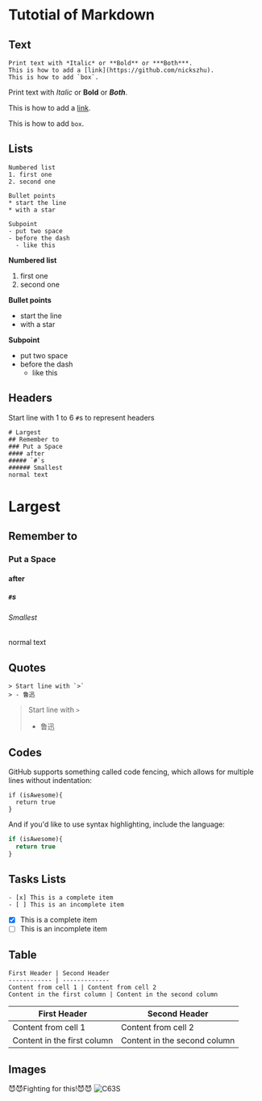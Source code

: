# Tutotial of Markdown

## Text

```
Print text with *Italic* or **Bold** or ***Both***.
This is how to add a [link](https://github.com/nickszhu).
This is how to add `box`.
```
Print text with *Italic* or **Bold** or ***Both***.

This is how to add a [link](https://github.com/nickszhu).

This is how to add `box`.

## Lists
```
Numbered list
1. first one
2. second one

Bullet points
* start the line
* with a star

Subpoint
- put two space
- before the dash
  - like this
```

**Numbered list**
1. first one
2. second one

**Bullet points**
* start the line
* with a star

**Subpoint**
- put two space
- before the dash
  - like this

## Headers
Start line with 1 to 6 `#`s to represent headers
```
# Largest
## Remember to
### Put a Space
#### after 
##### `#`s
###### Smallest
normal text
```
# Largest
## Remember to
### Put a Space
#### after 
##### `#`s
###### Smallest
normal text

## Quotes
```
> Start line with `>`
> - 鲁迅
```
> Start line with `>`
> - 鲁迅

## Codes

GitHub supports something called code fencing, which allows for multiple lines without indentation:

```
if (isAwesome){
  return true
}
```

And if you'd like to use syntax highlighting, include the language:

```javascript
if (isAwesome){
  return true
}
```

## Tasks Lists
```
- [x] This is a complete item
- [ ] This is an incomplete item
```
- [x] This is a complete item
- [ ] This is an incomplete item

## Table
```
First Header | Second Header
------------ | -------------
Content from cell 1 | Content from cell 2
Content in the first column | Content in the second column
```
First Header | Second Header
------------ | -------------
Content from cell 1 | Content from cell 2
Content in the first column | Content in the second column

## Images
:smiling_imp::smiling_imp:Fighting for this!:smiling_imp::smiling_imp:
![C63S](https://octodex.github.com/images/yaktocat.png)
